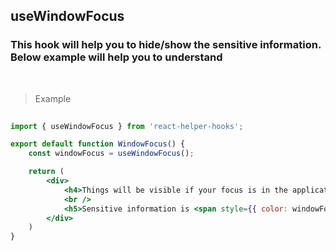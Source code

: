 ## useWindowFocus

### This hook will help you to hide/show the sensitive information. Below example will help you to understand

<br />

> Example

```jsx
 
import { useWindowFocus } from 'react-helper-hooks';

export default function WindowFocus() {
    const windowFocus = useWindowFocus();

    return (
        <div>
            <h4>Things will be visible if your focus is in the application</h4>
            <br />
            <h5>Sensitive information is <span style={{ color: windowFocus ? "blue" : "red" }}>{windowFocus ? 'VISIBLE' : 'HIDDEN'}</span></h5>
        </div>
    )
}


```
